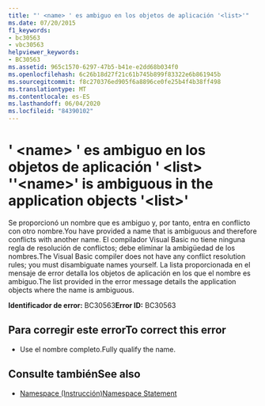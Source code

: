 ```yaml
---
title: "' <name> ' es ambiguo en los objetos de aplicación '<list>'"
ms.date: 07/20/2015
f1_keywords:
- bc30563
- vbc30563
helpviewer_keywords:
- BC30563
ms.assetid: 965c1570-6297-47b5-b41e-e2dd68b034f0
ms.openlocfilehash: 6c26b18d27f21c61b745b899f83322e6b861945b
ms.sourcegitcommit: f8c270376ed905f6a8896ce0fe25b4f4b38ff498
ms.translationtype: MT
ms.contentlocale: es-ES
ms.lasthandoff: 06/04/2020
ms.locfileid: "84390102"
---
```

# <a name="name-is-ambiguous-in-the-application-objects-list"></a><span data-ttu-id="e2a02-103">' \<name> ' es ambiguo en los objetos de aplicación ' \<list> '</span><span class="sxs-lookup"><span data-stu-id="e2a02-103">'\<name>' is ambiguous in the application objects '\<list>'</span></span>
<span data-ttu-id="e2a02-104">Se proporcionó un nombre que es ambiguo y, por tanto, entra en conflicto con otro nombre.</span><span class="sxs-lookup"><span data-stu-id="e2a02-104">You have provided a name that is ambiguous and therefore conflicts with another name.</span></span> <span data-ttu-id="e2a02-105">El compilador Visual Basic no tiene ninguna regla de resolución de conflictos; debe eliminar la ambigüedad de los nombres.</span><span class="sxs-lookup"><span data-stu-id="e2a02-105">The Visual Basic compiler does not have any conflict resolution rules; you must disambiguate names yourself.</span></span> <span data-ttu-id="e2a02-106">La lista proporcionada en el mensaje de error detalla los objetos de aplicación en los que el nombre es ambiguo.</span><span class="sxs-lookup"><span data-stu-id="e2a02-106">The list provided in the error message details the application objects where the name is ambiguous.</span></span>  
  
 <span data-ttu-id="e2a02-107">**Identificador de error:** BC30563</span><span class="sxs-lookup"><span data-stu-id="e2a02-107">**Error ID:** BC30563</span></span>  
  
## <a name="to-correct-this-error"></a><span data-ttu-id="e2a02-108">Para corregir este error</span><span class="sxs-lookup"><span data-stu-id="e2a02-108">To correct this error</span></span>  
  
- <span data-ttu-id="e2a02-109">Use el nombre completo.</span><span class="sxs-lookup"><span data-stu-id="e2a02-109">Fully qualify the name.</span></span>  
  
## <a name="see-also"></a><span data-ttu-id="e2a02-110">Consulte también</span><span class="sxs-lookup"><span data-stu-id="e2a02-110">See also</span></span>

- [<span data-ttu-id="e2a02-111">Namespace (Instrucción)</span><span class="sxs-lookup"><span data-stu-id="e2a02-111">Namespace Statement</span></span>](../language-reference/statements/namespace-statement.md)
